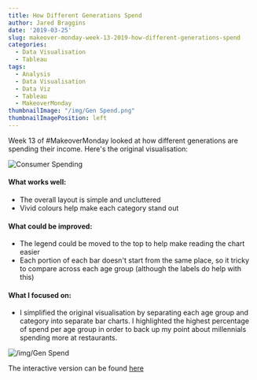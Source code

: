 ```yaml
---
title: How Different Generations Spend
author: Jared Braggins
date: '2019-03-25'
slug: makeover-monday-week-13-2019-how-different-generations-spend
categories:
  - Data Visualisation
  - Tableau
tags:
  - Analysis
  - Data Visualisation
  - Data Viz
  - Tableau
  - MakeoverMonday
thumbnailImage: "/img/Gen Spend.png"
thumbnailImagePosition: left
---
```


Week 13 of #MakeoverMonday looked at how different generations are spending their income. Here's the original visualisation:

<img src="/img/Consumer Spending.png" title="Consumer Spending"/>

#### What works well:
- The overall layout is simple and uncluttered
- Vivid colours help make each category stand out

#### What could be improved:
- The legend could be moved to the top to help make reading the chart easier
- Each portion of each bar doesn't start from the same place, so it tricky to compare across each age group (although the labels do help with this)

#### What I focused on:
- I simplified the original visualisation by separating each age group and category into separate bar charts. I highlighted the highest percentage of spend per age group in order to back up my point about millennials spending more at restaurants. 

<img src="/img/Gen Spend.png" title="/img/Gen Spend"/>

The interactive version can be found [here](https://public.tableau.com/profile/jared.braggins2936#!/vizhome/GenerationSpending_15534794393720/GenSpend)
